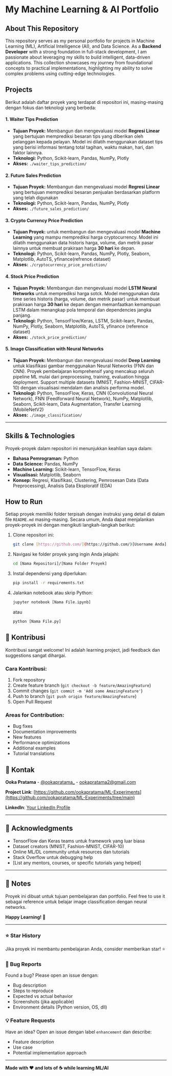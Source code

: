 # My Machine Learning & AI Portfolio

## About This Repository

This repository serves as my personal portfolio for projects in Machine Learning (ML), Artificial Intelligence (AI), and Data Science. As a **Backend Developer** with a strong foundation in full-stack development, I am passionate about leveraging my skills to build intelligent, data-driven applications. This collection showcases my journey from foundational concepts to practical implementations, highlighting my ability to solve complex problems using cutting-edge technologies.

## Projects

Berikut adalah daftar proyek yang terdapat di repositori ini, masing-masing dengan fokus dan teknologi yang berbeda:

#### 1. Waiter Tips Prediction
* **Tujuan Proyek:** Membangun dan mengevaluasi model **Regresi Linear** yang bertujuan memprediksi besaran tips yang diberikan oleh pelanggan kepada pelayan. Model ini dilatih menggunakan dataset tips yang berisi informasi tentang total tagihan, waktu makan, hari, dan faktor lainnya.
* **Teknologi:** Python, Scikit-learn, Pandas, NumPy, Plotly
* **Akses:** `./waiter_tips_prediction/`

#### 2. Future Sales Prediction
* **Tujuan Proyek:** Membangun dan mengevaluasi model **Regresi Linear** yang bertujuan memprediksi besaran penjualan berdasarkan platform yang telah digunakan
* **Teknologi:** Python, Scikit-learn, Pandas, NumPy, Plotly
* **Akses:** `./future_sales_prediction/`

#### 3. Crypto Currency Price Prediction
* **Tujuan Proyek:** untuk membangun dan mengevaluasi model **Machine Learning** yang mampu memprediksi harga cryptocurrency. Model ini dilatih menggunakan data historis harga, volume, dan metrik pasar lainnya untuk membuat prakiraan harga **30 hari** ke depan.
* **Teknologi:** Python, Scikit-learn, Pandas, NumPy, Plotly, Seaborn, Matplotlib, AutoTS, yfinance(refrence dataset)
* **Akses:** `./cryptocurrency_price_prediction/`

#### 4. Stock Price Prediction
* **Tujuan Proyek:** Membangun dan mengevaluasi model **LSTM Neural Networks** untuk memprediksi harga sotck. Model menggunakan data time series historis (harga, volume, dan metrik pasar) untuk membuat prakiraan harga **30 hari** ke depan dengan memanfaatkan kemampuan LSTM dalam menangkap pola temporal dan dependencies jangka panjang.
* **Teknologi:** Python, TensorFlow/Keras, LSTM, Scikit-learn, Pandas, NumPy, Plotly, Seaborn, Matplotlib, AutoTS, yfinance (reference dataset)
* **Akses:** `./stock_price_prediction/`

#### 5. Image Classification with Neural Networks
* **Tujuan Proyek:** Membangun dan mengevaluasi model **Deep Learning** untuk klasifikasi gambar menggunakan Neural Networks (FNN dan CNN). Proyek pembelajaran komprehensif yang mencakup seluruh pipeline ML mulai dari preprocessing, training, evaluation hingga deployment. Support multiple datasets (MNIST, Fashion-MNIST, CIFAR-10) dengan visualisasi mendalam dan analisis performa model.
* **Teknologi:** Python, TensorFlow, Keras, CNN (Convolutional Neural Network), FNN (Feedforward Neural Network), NumPy, Matplotlib, Seaborn, Scikit-learn, Data Augmentation, Transfer Learning (MobileNetV2)
* **Akses:** `./image_classification/`

<!-- #### 2. [Nama Proyek Anda, misal: Image Classifier for [Spesifik]]
* **Tujuan Proyek:** [Deskripsikan tujuan, misal: Melatih model untuk mengklasifikasikan gambar.]
* **Teknologi:** Python, TensorFlow/PyTorch, Keras
* **Akses:** [Link ke folder proyek, misal: `./image_classifier/`]

#### 3. [Tambahkan Proyek Lainnya di sini]
* **Tujuan Proyek:** [Deskripsi singkat]
* **Teknologi:** [List teknologi yang digunakan]
* **Akses:** [Link ke folder proyek] -->

---

## Skills & Technologies

Proyek-proyek dalam repositori ini menunjukkan keahlian saya dalam:
* **Bahasa Pemrograman:** Python
* **Data Science:** Pandas, NumPy
* **Machine Learning:** Scikit-learn, TensorFlow, Keras
* **Visualisasi:** Matplotlib, Seaborn
* **Konsep:** Regresi, Klasifikasi, Clustering, Pemrosesan Data (Data Preprocessing), Analisis Data Eksploratif (EDA)

## How to Run

Setiap proyek memiliki folder terpisah dengan instruksi yang detail di dalam file `README.md` masing-masing. Secara umum, Anda dapat menjalankan proyek-proyek ini dengan mengikuti langkah-langkah berikut:

1.  Clone repositori ini:
    ```bash
    git clone [https://github.com/](https://github.com/)[Username Anda]/[Nama Repositori].git
    ```
2.  Navigasi ke folder proyek yang ingin Anda jelajahi:
    ```bash
    cd [Nama Repositori]/[Nama Folder Proyek]
    ```
3.  Instal dependensi yang diperlukan:
    ```bash
    pip install -r requirements.txt
    ```
4.  Jalankan notebook atau skrip Python:
    ```bash
    jupyter notebook [Nama File.ipynb]
    ```
    atau
    ```bash
    python [Nama File.py]
    ```

## 🤝 Kontribusi

Kontribusi sangat welcome! Ini adalah learning project, jadi feedback dan suggestions sangat dihargai.

### Cara Kontribusi:

1. Fork repository
2. Create feature branch (`git checkout -b feature/AmazingFeature`)
3. Commit changes (`git commit -m 'Add some AmazingFeature'`)
4. Push to branch (`git push origin feature/AmazingFeature`)
5. Open Pull Request

### Areas for Contribution:
- Bug fixes
- Documentation improvements
- New features
- Performance optimizations
- Additional examples
- Tutorial translations

<!-- ## 📄 Lisensi

Distributed under the MIT License. See `LICENSE` file for more information.

```
MIT License

Copyright (c) 2025 [Your Name]

Permission is hereby granted, free of charge, to any person obtaining a copy
of this software and associated documentation files...
``` -->

## 📧 Kontak

**Ooka Pratama** - [@ookapratama_](https://www.instagram.com/ookapratama_) - ookapratama2@gmail.com

**Project Link**: [https://github.com/ookapratama/ML-Experiments](https://github.com/ookapratama/ML-Experiments/tree/main)

**LinkedIn**: [Your LinkedIn Profile](https://www.linkedin.com/in/ooka-pratama-9b9035223/)

---

## 🙏 Acknowledgments

- TensorFlow dan Keras teams untuk framework yang luar biasa
- Dataset creators (MNIST, Fashion-MNIST, CIFAR-10)
- Online ML/DL community untuk resources dan tutorials
- Stack Overflow untuk debugging help
- [List any mentors, courses, or specific tutorials yang helped]

---

## 📝 Notes

Proyek ini dibuat untuk tujuan pembelajaran dan portfolio. Feel free to use it sebagai reference untuk belajar image classification dengan neural networks.

**Happy Learning! 🚀**

---

### ⭐ Star History

Jika proyek ini membantu pembelajaran Anda, consider memberikan star! ⭐

### 🐛 Bug Reports

Found a bug? Please open an issue dengan:
- Bug description
- Steps to reproduce
- Expected vs actual behavior
- Screenshots (jika applicable)
- Environment details (Python version, OS, dll)

### 💡 Feature Requests

Have an idea? Open an issue dengan label `enhancement` dan describe:
- Feature description
- Use case
- Potential implementation approach

---

**Made with ❤️ and lots of ☕ while learning ML/AI**